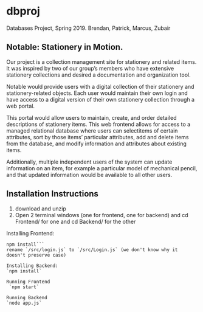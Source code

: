 # dbproj
Databases Project, Spring 2019. Brendan, Patrick, Marcus, Zubair

## Notable: Stationery in Motion. 

Our project is a collection management site for stationery and related items.
It was inspired by two of our group’s members who have extensive stationery collections and desired a documentation and organization tool.

Notable would provide users with a digital collection of their stationery and stationery-related objects. Each user would maintain their own login and have access to a digital version of their own
stationery collection through a web portal.

This portal would allow users to maintain, create, and order detailed descriptions of stationery items.
This web frontend allows for access to a managed relational database where users can selectitems of certain attributes, sort by those items’ particular attributes, add and delete items from the
database, and modify information and attributes about existing items.

Additionally, multiple independent users of the system can update information on an item, for example a particular model of mechanical pencil, and that updated information would be available to all
other users.

## Installation Instructions
1. download and unzip
2. Open 2 terminal windows (one for frontend, one for backend) and cd Frontend/ for one and cd Backend/ for the other

Installing Frontend:
```cd Frontend
npm install```
rename `/src/login.js` to `/src/Login.js` (we don't know why it doesn't preserve case)

Installing Backend:
`npm install`

Running Frontend
 `npm start`
 
Running Backend
`node app.js`
